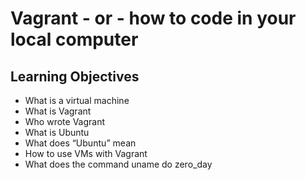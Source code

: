 # Vagrant - or - how to code in your local computer
## Learning Objectives
* What is a virtual machine
* What is Vagrant
* Who wrote Vagrant
* What is Ubuntu
* What does “Ubuntu” mean
* How to use VMs with Vagrant
* What does the command uname do
 zero_day
